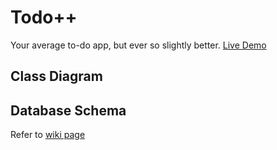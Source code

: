 # Todo++
Your average to-do app, but ever so slightly better. [Live Demo](https://todo-pp.com)

## Class Diagram

## Database Schema
Refer to [wiki page](https://github.com/yucho/todo-pp/wiki/Database-Schema)
